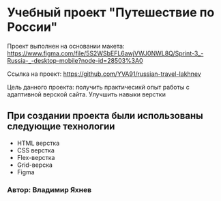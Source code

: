 # Учебный проект "Путешествие по России"
Проект выполнен на основании макета: https://www.figma.com/file/5S2WSbEFL6awjVWJ0NWL8Q/Sprint-3_-Russia-_-desktop-mobile?node-id=28503%3A0

Ссылка на проект: https://github.com/YVA91/russian-travel-Iakhnev

Цель данного проекта: получить практичесикй опыт работы с адаптивной верской сайта. Улучшить навыки верстки

## При создании проекта были использованы следующие технологии

* HTML верстка
* CSS верстка
* Flex-верстка
* Grid-верска
* Figma

### Автор: Владимир Яхнев

